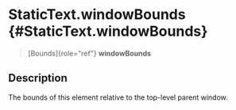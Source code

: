 StaticText.windowBounds {#StaticText.windowBounds}
=======================

> [Bounds]{role="ref"} **windowBounds**

Description
-----------

The bounds of this element relative to the top-level parent window.
